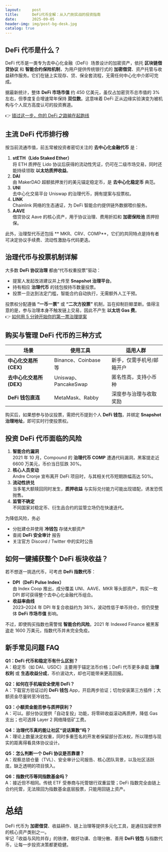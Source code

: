 ```yaml
---
layout:     post
title:      DeFi代币全解：从入门到实战的投资指南
date:       2025-09-05
header-img: img/post-bg-desk.jpg
catalog: true
---
```


## DeFi 代币是什么？
DeFi 代币是一类专为去中心化金融（DeFi）场景设计的加密资产，依托 **区块链借贷协议** 和 **智能合约保险机制**，为用户提供传统银行式的 **加密借贷**、资产托管与收益耕作服务。它们在链上实现存、贷、保全套流程，无需任何中心化中介即可完成。

据最新统计，整体 **DeFi 市场市值** 约 450 亿美元，虽仅占加密货币总市值的 3% 左右，但季度复合增速常年保持 **双位数**。这意味着 DeFi 正从边缘实验演变为被机构与个人双方高度认可的投资赛道。

👉 [错过这一步，你的 DeFi 之路输在起跑线](https://okxdog.com/)

## 主流 DeFi 代币排行榜
按当前流通市值，前五常被投资者密切关注的 **去中心化金融代币** 是：

1. **stETH（Lido Staked Ether）**  
   将 ETH 质押在 Lido 协议后获得的流动性凭证，仍可在二级市场交易，同时还能持续领取 **以太坊质押收益**。  
2. **DAI**  
   由 MakerDAO 超额抵押发行的美元锚定稳定币，是 **去中心化稳定币** 典范。  
3. **UNI**  
   去中心化交易平台 Uniswap 的治理代币，拥有提案与投票权。  
4. **LINK**  
   Chainlink 网络的生态通证，为 DeFi 智能合约提供链外数据喂价服务。  
5. **AAVE**  
   借贷协议 Aave 的核心资产，用于协议治理、费用折扣和 **加密保险池** 质押担保。

此外，治理型代币还包括 ** MKR、CRV、COMP**，它们的共同特点是持有者可决定协议手续费、流动性激励与代码更迭。

## 治理代币与投票机制详解
大多数 **DeFi 协议治理** 都由“代币权重投票”驱动：  
* 提案人发起改进建议并上传至 **Snapshot 治理平台**。  
* 持有相应 **治理代币** 的钱包按持币数量投票。  
* 投票一旦达到法定门槛，智能合约自动执行，无需额外人工干预。

投票权分配遵循 **“一币一票”** 或 **“二次方投票”** 机制，旨在抑制巨鲸垄断。值得注意的是，参与治理本身不触发链上交易，因此不产生 **以太坊 Gas 费**。  
👉 [如何用 5 分钟开始你的第一票治理提案](https://okxdog.com/)

## 购买与管理 DeFi 代币的三种方式
| 场景 | 使用工具 | 适用人群 |
|---|---|---|
| **中心化交易所 (CEX)** | Binance、Coinbase 等 | 新手，仅需手机号/邮箱开户 |
| **去中心化交易所 (DEX)** | Uniswap、PancakeSwap | 匿名性高，支持小币种 |
| **DeFi 钱包直连** | MetaMask、Rabby | 深度参与治理与收取奖励 |

购买后，如果想参与协议投票，需把代币提到个人 **DeFi 钱包**，并绑定 **Snapshot 治理地址**，即可实时行使投票权。

## 投资 DeFi 代币面临的风险
1. **智能合约漏洞**  
   2021 年 10 月，Compound 的 **治理代币 COMP** 遭遇代码漏洞，黑客提走近 6600 万美元，币价当日狂跌 30%。  
2. **核心人员变动**  
   Andre Cronje 宣布离开 DeFi 项目时，与其相关代币短期跌幅高达 50%。  
3. **流动性挤兑**  
   当多笔大额赎回同时发生，**质押收益** 与实际兑付能力可能出现错配，诱发恐慌抛售。  
4. **监管不确定**  
   不同国家对稳定币、衍生品合约的监管立场仍在快速迭代。

为降低风险，务必  
* 分批建仓并使用 **冷钱包** 存储大额资产  
* 查阅 **DeFi 安全审计** 报告  
* 关注官方 Discord / Twitter 中的实时公告

## 如何一键捕获整个 DeFi 板块收益？
若不想逐一挑选代币，可考虑 **DeFi 指数代币**：

* **DPI（DeFi Pulse Index）**  
  由 Index Coop 推出，成分覆盖 UNI、AAVE、MKR 等头部资产，购买一枚 DPI 即可获得整个去中心化金融代币组合。  
* **收益率曲线**  
  2023–2024 年 DPI 年复合收益约为 38%，波动性低于单币持仓，但仍受整体 **DeFi 市场市值** 影响。

不过，即使购买指数也需警惕 **智能合约风险**。2021 年 Indexed Finance 被黑客盗走 1600 万美元，指数代币并未完全免疫。

## 新手常见问题 FAQ

**Q1：DeFi 代币和稳定币有什么区别？**  
A：稳定币（如 DAI、USDC）主要用于锚定法币价格；DeFi 代币更多承载 **治理权利** 或 **生态收益分成**，币价波动大，却也可能带来更高回报。

**Q2：如何在手机端安全使用 DeFi？**  
A：下载官方验证过的 **DeFi 钱包** App，开启两步验证；切勿安装第三方插件；大额资金尽量转至冷钱包。

**Q3：小额资金能否参与质押获利？**  
A：可以。部分协议提供「自动复投」功能，将零碎收益滚动再质押，降低 Gas 支出；也可选择 Layer 2 网络降低矿工费。

**Q4：治理代币真的能让社区“说话算数”吗？**  
A：理论上数量决定权重，同时多重签名的开发者保留部分否决权，所以理想与现实的距离得看具体协议设计。

**Q5：怎么判断一个 DeFi 协议是否靠谱？**  
A：观察总锁仓量（TVL）、安全审计公司报告、核心团队背景，以及社区活跃度。缺乏透明的项目慎入。

**Q6：指数代币等同指数基金吗？**  
A：接近但不相同。传统 ETF 受券商与托管银行双重监管；DeFi 指数完全由链上合约托管，无法赎回为指数基金底层股票，只能用回链上资产。

# 总结
DeFi 代币为 **加密借贷**、收益耕作、链上治理等提供多元化工具，是通往加密世界的核心资产类别之一。  
牢记「收益与风险并存」的铁律，做好功课、合理分散、善用 **DeFi 钱包** 与指数代币，让每一步投资决策都更稳健。